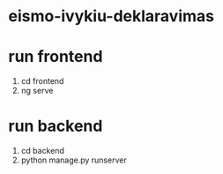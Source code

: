 # eismo-ivykiu-deklaravimas

# run frontend

1. cd frontend
2. ng serve

# run backend

1. cd backend
2. python manage.py runserver
